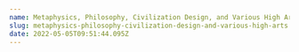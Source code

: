 ```yaml
---
name: Metaphysics, Philosophy, Civilization Design, and Various High Arts
slug: metaphysics-philosophy-civilization-design-and-various-high-arts
date: 2022-05-05T09:51:44.095Z
---
```



